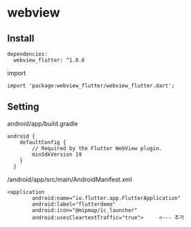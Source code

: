 # webview


## Install
```
dependencies:
  webview_flutter: ^1.0.6
```

import
```
import 'package:webview_flutter/webview_flutter.dart';
```

## Setting

android/app/build.gradle
```
android {
    defaultConfig {
        // Required by the Flutter WebView plugin.
        minSdkVersion 19
    }
  }
```

/android/app/src/main/AndroidManifest.xml
```
<application
        android:name="io.flutter.app.FlutterApplication"
        android:label="flutterdemo"
        android:icon="@mipmap/ic_launcher"
        android:usesCleartextTraffic="true">     <--- 추가
```
